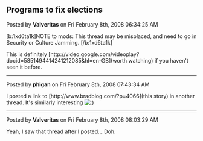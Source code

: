 ## Programs to fix elections
Posted by **Valveritas** on Fri February 8th, 2008 06:34:25 AM

[b:1xd6ta1k]NOTE to mods: This thread may be misplaced, and need to go in Security or Culture Jamming. [/b:1xd6ta1k]

This is definitely [http&#58;//video&#46;google&#46;com/videoplay?docid=5851494414241212085&amp;hl=en-GB](worth watching) if you haven't seen it before.

--------------------------------------------------------------------------------

Posted by **phigan** on Fri February 8th, 2008 07:43:34 AM

I posted a link to [http&#58;//www&#46;bradblog&#46;com/?p=4066](this story) in another thread. It's similarly interesting <!-- s:) --><img src="{SMILIES_PATH}/icon_e_smile.gif" alt=":)" title="Smile" /><!-- s:) -->

--------------------------------------------------------------------------------

Posted by **Valveritas** on Fri February 8th, 2008 08:03:29 AM

Yeah, I saw that thread after I posted... Doh.
